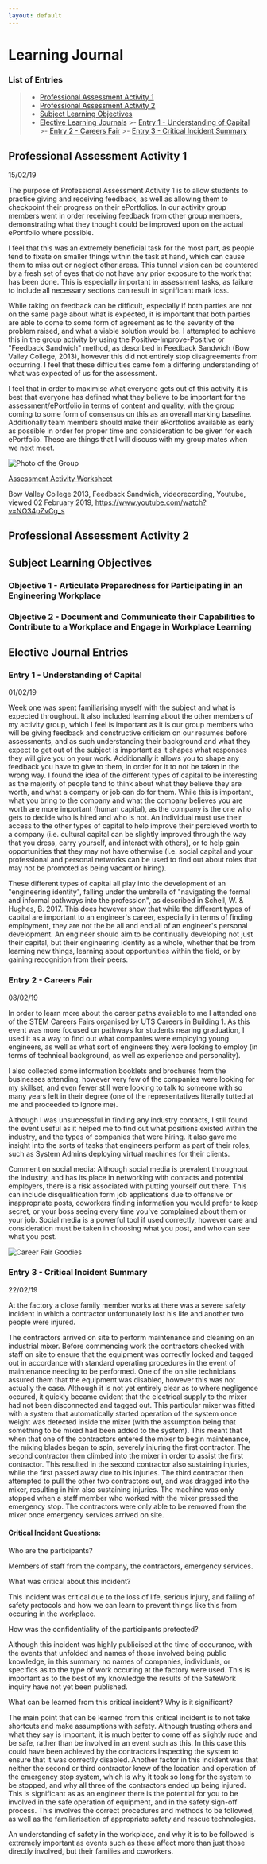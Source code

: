 ```yaml
---
layout: default
---
```

# Learning Journal

### List of Entries
>- [Professional Assessment Activity 1](./learnJournal.md#professional-assessment-activity-1)
>- [Professional Assessment Activity 2](./learnJournal.md#professional-assessment-activity-2)
>- [Subject Learning Objectives](./learnJournal.md#subject-learning-objectives)
>- [Elective Learning Journals](./learnJournal.md#elective-journal-entries)
    >- [Entry 1 - Understanding of Capital](./learnJournal.md#entry-1---understanding-of-capital)
    >- [Entry 2 - Careers Fair](./learnJournal.md#entry-2---careers-fair)
    >- [Entry 3 - Critical Incident Summary](./learnJournal.md#entry-3---critical-incident-summary)








## Professional Assessment Activity 1
15/02/19


The purpose of Professional Assessment Activity 1 is to allow students to practice giving and receiving feedback, as well as allowing them to checkpoint their progress on their ePortfolios. In our activity group members went in order receiving feedback from other group members, demonstrating what they thought could be improved upon on the actual ePortfolio where possible.

I feel that this was an extremely beneficial task for the most part, as people tend to fixate on smaller things within the task at hand, which can cause them to miss out or neglect other areas. This tunnel vision can be countered by a fresh set of eyes that do not have any prior exposure to the work that has been done. This is especially important in assessment tasks, as failure to include all necessary sections can result in significant mark loss.

While taking on feedback can be difficult, especially if both parties are not on the same page about what is expected, it is important that both parties are able to come to some form of agreement as to the severity of the problem raised, and what a viable solution would be. I attempted to achieve this in the group activity by using the Positive-Improve-Positive or "Feedback Sandwich" method, as described in Feedback Sandwich (Bow Valley College, 2013), however this did not entirely stop disagreements from occurring. I feel that these difficulties came fom a differing understanding of what was expected of us for the assessment.

I feel that in order to maximise what everyone gets out of this activity it is best that everyone has defined what they believe to be important for the assessment/ePortfolio in terms of content and quality, with the group coming to some form of consensus on this as an overall marking baseline. Additionally team members should make their ePortfolios available as early as possible in order for proper time and consideration to be given for each ePortfolio. These are things that I will discuss with my group mates when we next meet.

![Photo of the Group](./assets/images/Assessment1.jpg)

[Assessment Activity Worksheet](./assets/prof_asses_1.pdf)

Bow Valley College 2013, Feedback Sandwich, videorecording, Youtube, viewed 02 February 2019, <https://www.youtube.com/watch?v=NO34pZvCg_s>


## Professional Assessment Activity 2




## Subject Learning Objectives

### Objective 1 - Articulate Preparedness for Participating in an Engineering Workplace



### Objective 2 - Document and Communicate their Capabilities to Contribute to a Workplace and Engage in Workplace Learning




## Elective Journal Entries

### Entry 1 - Understanding of Capital
01/02/19

Week one was spent familiarising myself with the subject and what is expected throughout. It also included learning about the other members of my activity group, which I feel is important as it is our group members who will be giving feedback and constructive criticism on our resumes before assessments, and as such understanding their background and what they expect to get out of the subject is important as it shapes what responses they will give you on your work. Additionally it allows you to shape any feedback you have to give to them, in order for it to not be taken in the wrong way. I found the idea of the different types of capital to be interesting as the majority of people tend to think about what they believe they are worth, and what a company or job can do for them. While this is important, what you bring to the company and what the company believes you are worth are more important (human capital), as the company is the one who gets to decide who is hired and who is not. An individual must use their access to the other types of capital to help improve their percieved worth to a company (i.e. cultural capital can be slightly improved through the way that you dress, carry yourself, and interact with others), or to help gain opportunities that they may not have otherwise (i.e. social capital and your professional and personal networks can be used to find out about roles that may not be promoted as being vacant or hiring).

These different types of capital all play into the development of an "engineering identity", falling under the umbrella of "navigating the formal and informal pathways into the profession", as described in Schell, W. & Hughes, B. 2017. This does however show that while the different types of capital are important to an engineer's career, especially in terms of finding employment, they are not the be all and end all of an engineer's personal development. An engineer should aim to be continually developing not just their capital, but their engineering identity as a whole, whether that be from learning new things, learning about opportunities within the field, or by gaining recognition from their peers.




### Entry 2 - Careers Fair
08/02/19

In order to learn more about the career paths available to me I attended one of the STEM Careers Fairs organised by UTS Careers in Building 1.
As this event was more focused on pathways for students nearing graduation, I used it as a way to find out what companies were employing young engineers, as well as what sort of engineers they were looking to employ (in terms of technical background, as well as experience and personality).

I also collected some information booklets and brochures from the businesses attending, however very few of the companies were looking for my skillset, and even fewer still were looking to talk to someone with so many years left in their degree (one of the representatives literally tutted at me and proceeded to ignore me).

Although I was unsuccessful in finding any industry contacts, I still found the event useful as it helped me to find out what positions existed within the industry, and the types of companies that were hiring. it also gave me insight into the sorts of tasks that engineers perform as part of their roles, such as System Admins deploying virtual machines for their clients.

Comment on social media:
Although social media is prevalent throughout the industry, and has its place in networking with contacts and potential employers, there is a risk associated with putting yourself out there. This can include disqualification form job applications due to offensive or inappropriate posts, coworkers finding information you would prefer to keep secret, or your boss seeing every time you've complained about them or your job. Social media is a powerful tool if used correctly, however care and consideration must be taken in choosing what you post, and who can see what you post.

![Career Fair Goodies](./assets/images/careerFair.JPG)


### Entry 3 - Critical Incident Summary
22/02/19

At the factory a close family member works at there was a severe safety incident in which a contractor unfortunately lost his life and another two people were injured.

The contractors arrived on site to perform maintenance and cleaning on an industrial mixer. Before commencing work the contractors checked with staff on site to ensure that the equipment was correctly locked and tagged out in accordance with standard operating procedures in the event of maintenance needing to be performed. One of the on site technicians assured them that the equipment was disabled, however this was not actually the case. Although it is not yet entirely clear as to where negligence occured, it quickly became evident that the electrical supply to the mixer had not been disconnected and tagged out. This particular mixer was fitted with a system that automatically started operation of the system once weight was detected inside the mixer (with the assumption being that something to be mixed had been added to the system). This meant that when that one of the contractors entered the mixer to begin maintenance, the mixing blades began to spin, severely injuring the first contractor. The second contractor then climbed into the mixer in order to assist the first contractor. This resulted in the second contractor also sustaining injuries, while the first passed away due to his injuries. The third contractor then attempted to pull the other two contractors out, and was dragged into the mixer, resulting in him also sustaining injuries. The machine was only stopped when a staff member who worked with the mixer pressed the emergency stop. The contractors were only able to be removed from the mixer once emergency services arrived on site.

#### Critical Incident Questions:

Who are the participants?

Members of staff from the company, the contractors, emergency services.

What was critical about this incident?

This incident was critical due to the loss of life, serious injury, and failing of safety protocols and how we can learn to prevent things like this from occuring in the workplace.

How was the confidentiality of the participants protected?

Although this incident was highly publicised at the time of occurance, with the events that unfolded and names of those involved being public knowledge, in this summary no names of companies, individuals, or specifics as to the type of work occuring at the factory were used. This is important as to the best of my knowledge the results of the SafeWork inquiry have not yet been published.

What can be learned from this critical incident? Why is it significant?

The main point that can be learned from this critical incident is to not take shortcuts and make assumptions with safety. Although trusting others and what they say is important, it is much better to come off as slightly rude and be safe, rather than be involved in an event such as this.
In this case this could have been achieved by the contractors inspecting the system to ensure that it was correctly disabled.
Another factor in this incident was that neither the second or third contractor knew of the location and operation of the emergency stop system, which is why it took so long for the system to be stopped, and why all three of the contractors ended up being injured.
This is significant as as an engineer there is the potential for you to be involved in the safe operation of equipment, and in the safety sign-off process. This involves the correct procedures and methods to be followed, as well as the familiarisation of appropriate safety and rescue technologies.

An understanding of safety in the workplace, and why it is to be followed is extremely important as events such as these affect more than just those directly involved, but their families and coworkers.